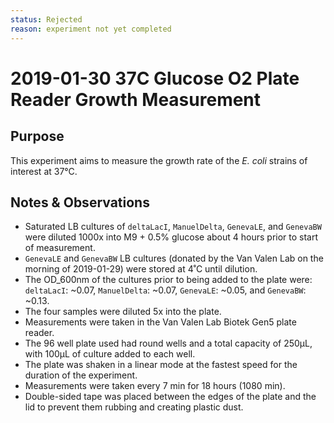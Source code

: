 ```yaml
---
status: Rejected 
reason: experiment not yet completed
---
```


# 2019-01-30 37C Glucose O2 Plate Reader Growth Measurement

## Purpose
This experiment aims to measure the growth rate of the *E. coli* strains of interest at 37°C.

## Notes & Observations
* Saturated LB cultures of `deltaLacI`, `ManuelDelta`, `GenevaLE`, and `GenevaBW` were diluted 1000x into M9 + 0.5% glucose about 4 hours prior to start of measurement.
* `GenevaLE` and `GenevaBW` LB cultures (donated by the Van Valen Lab on the morning of 2019-01-29) were stored at 4˚C until dilution.
* The OD_600nm of the cultures prior to being added to the plate were: `deltaLacI`: ~0.07, `ManuelDelta`: ~0.07, `GenevaLE`: ~0.05, and `GenevaBW`: ~0.13.
* The four samples were diluted 5x into the plate.
* Measurements were taken in the Van Valen Lab Biotek Gen5 plate reader.
* The 96 well plate used had round wells and a total capacity of 250µL, with 100µL of culture added to each well.
* The plate was shaken in a linear mode at the fastest speed for the duration of the experiment.
* Measurements were taken every 7 min for 18 hours (1080 min).
* Double-sided tape was placed between the edges of the plate and the lid to prevent them rubbing and creating plastic dust.